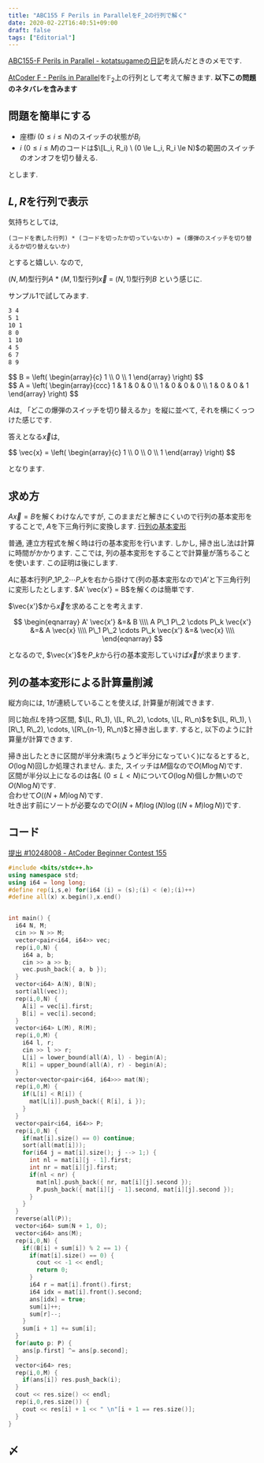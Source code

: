 ```yaml
---
title: "ABC155 F Perils in ParallelをF_2の行列で解く"
date: 2020-02-22T16:40:51+09:00
draft: false
tags: ["Editorial"]
---
```


[ABC155-F Perils in Parallel - kotatsugameの日記](https://kotatsugame.hatenablog.com/entry/2020/02/19/031012)を読んだときのメモです.

[AtCoder F - Perils in Parallel](https://atcoder.jp/contests/abc155/tasks/abc155_f)を$\mathbb{F}_2$上の行列として考えて解きます. **以下この問題のネタバレを含みます**

## 問題を簡単にする

- 座標$i \  (0 \le i \le N)$のスイッチの状態が$B_i$
- $i \ (0 \le i \le M)$のコードは$\[L_i, R_i) \ (0 \le L_i, R_i \le N)$の範囲のスイッチのオンオフを切り替える.

とします.

## $L, R$を行列で表示

気持ちとしては,

```
(コードを表した行列) * (コードを切ったか切っていないか) = (爆弾のスイッチを切り替えるか切り替えないか)
```

とすると嬉しい. なので, 

$(N, M)$型行列$A$ * $(M, 1)$型行列$\vec{x}$ $=$ $(N, 1)$型行列$B$ という感じに.

サンプル1で試してみます.

```txt
3 4
5 1
10 1
8 0
1 10
4 5
6 7
8 9
```

<div>
$$
B = \left(
  \begin{array}{c}
    1 \\
    0 \\
    1
  \end{array}
\right)
$$
</div>

<div>
$$
A = \left(
  \begin{array}{ccc}
    1 & 1 & 0 & 0 \\
    1 & 0 & 0 & 0 \\
    1 & 0 & 0 & 1
  \end{array}
\right)
$$
</div>

$A$は, 「どこの爆弾のスイッチを切り替えるか」を縦に並べて, それを横にくっつけた感じです.

答えとなる$\vec{x}$は,

<div>
$$
\vec{x} = \left(
  \begin{array}{c}
    1 \\
    0 \\
    0 \\
    1
  \end{array}
\right)
$$
</div>

となります.

## 求め方

$A \vec{x} = B$を解くわけなんですが, このままだと解きにくいので行列の基本変形をすることで, $A$を下三角行列に変換します. [行列の基本変形](https://ja.wikipedia.org/wiki/%E8%A1%8C%E5%88%97%E3%81%AE%E5%9F%BA%E6%9C%AC%E5%A4%89%E5%BD%A2)

普通, 連立方程式を解く時は行の基本変形を行います. しかし, 掃き出し法は計算に時間がかかります. ここでは, 列の基本変形をすることで計算量が落ちることを使います. この証明は後にします.

$A$に基本行列$P\_1 P\_2 \cdots P\_k$を右から掛けて(列の基本変形なので)$A'$と下三角行列に変形したとします. $A' \vec{x'} = B$を解くのは簡単です. 

$\vec{x'}$から$\vec{x}$を求めることを考えます. 

$$ \begin{eqnarray}
A' \vec{x'} &=& B \\\\
A P\_1 P\_2 \cdots P\_k \vec{x'} &=& A \vec{x} \\\\
P\_1 P\_2 \cdots P\_k \vec{x'} &=& \vec{x} \\\\
\end{eqnarray} $$

となるので, $\vec{x'}$を$P\_k$から行の基本変形していけば$\vec{x}$が求まります.

## 列の基本変形による計算量削減

縦方向には, $1$が連続していることを使えば, 計算量が削減できます.

同じ始点$L$を持つ区間, $\[L, R\_1), \[L, R\_2), \cdots, \[L, R\_n)$を$\[L, R\_1), \[R\_1, R\_2), \cdots, \[R\_{n-1}, R\_n)$と掃き出します. すると, 以下のように計算量が計算できます.

掃き出したときに区間が半分未満(ちょうど半分になっていく)になるとすると, $O(\log N)$回しか処理されません. また, スイッチは$M$個なので$O(M \log N)$です.  
区間が半分以上になるのは各$L \ (0 \le L < N)$について$O(\log N)$個しか無いので$O(N \log N)$です.  
合わせて$O((N+M) \log N)$です.  
吐き出す前にソートが必要なので$O((N + M) \log (N) \log ((N + M) \log N))$です.

## コード

[提出 #10248008 - AtCoder Beginner Contest 155](https://atcoder.jp/contests/abc155/submissions/10248008)

```cpp
#include <bits/stdc++.h>
using namespace std;
using i64 = long long;
#define rep(i,s,e) for(i64 (i) = (s);(i) < (e);(i)++)
#define all(x) x.begin(),x.end()


int main() {
  i64 N, M;
  cin >> N >> M;
  vector<pair<i64, i64>> vec;
  rep(i,0,N) {
    i64 a, b;
    cin >> a >> b;
    vec.push_back({ a, b });
  }
  vector<i64> A(N), B(N);
  sort(all(vec));
  rep(i,0,N) {
    A[i] = vec[i].first;
    B[i] = vec[i].second;
  }
  vector<i64> L(M), R(M);
  rep(i,0,M) {
    i64 l, r;
    cin >> l >> r;
    L[i] = lower_bound(all(A), l) - begin(A);
    R[i] = upper_bound(all(A), r) - begin(A);
  }
  vector<vector<pair<i64, i64>>> mat(N);
  rep(i,0,M) {
    if(L[i] < R[i]) {
      mat[L[i]].push_back({ R[i], i });
    }
  }
  vector<pair<i64, i64>> P;
  rep(i,0,N) {
    if(mat[i].size() == 0) continue;
    sort(all(mat[i]));
    for(i64 j = mat[i].size(); j --> 1;) {
      int nl = mat[i][j - 1].first;
      int nr = mat[i][j].first;
      if(nl < nr) {
        mat[nl].push_back({ nr, mat[i][j].second });
        P.push_back({ mat[i][j - 1].second, mat[i][j].second });
      }
    }
  }
  reverse(all(P));
  vector<i64> sum(N + 1, 0);
  vector<i64> ans(M);
  rep(i,0,N) {
    if((B[i] + sum[i]) % 2 == 1) {
      if(mat[i].size() == 0) {
        cout << -1 << endl;
        return 0;
      }
      i64 r = mat[i].front().first;
      i64 idx = mat[i].front().second;
      ans[idx] = true;
      sum[i]++;
      sum[r]--;
    }
    sum[i + 1] += sum[i];
  }
  for(auto p: P) {
    ans[p.first] ^= ans[p.second];
  }
  vector<i64> res;
  rep(i,0,M) {
    if(ans[i]) res.push_back(i);
  }
  cout << res.size() << endl;
  rep(i,0,res.size()) {
    cout << res[i] + 1 << " \n"[i + 1 == res.size()];
  }
}
```

## 〆
